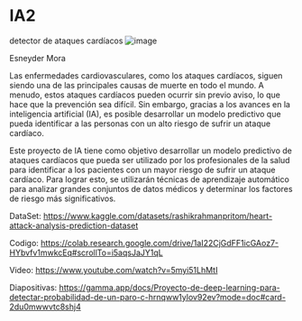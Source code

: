 # IA2
detector de ataques cardíacos
![image](https://github.com/EsneyderMora/IA2/assets/131726356/c479a0cc-9df5-4826-980c-01b12fb282d7)


Esneyder Mora


Las enfermedades cardiovasculares, como los ataques cardíacos, siguen siendo una de las principales causas de muerte en todo el mundo. A menudo, estos ataques cardíacos pueden ocurrir sin previo aviso, lo que hace que la prevención sea difícil. Sin embargo, gracias a los avances en la inteligencia artificial (IA), es posible desarrollar un modelo predictivo que pueda identificar a las personas con un alto riesgo de sufrir un ataque cardíaco.

Este proyecto de IA tiene como objetivo desarrollar un modelo predictivo de ataques cardíacos que pueda ser utilizado por los profesionales de la salud para identificar a los pacientes con un mayor riesgo de sufrir un ataque cardíaco. Para lograr esto, se utilizarán técnicas de aprendizaje automático para analizar grandes conjuntos de datos médicos y determinar los factores de riesgo más significativos.

DataSet: https://www.kaggle.com/datasets/rashikrahmanpritom/heart-attack-analysis-prediction-dataset

Codigo: https://colab.research.google.com/drive/1aI22CjGdFF1icGAoz7-HYbvfv1mwkcEq#scrollTo=i5aqsJaJY1qL

Video: https://www.youtube.com/watch?v=5myi51LhMtI

Diapositivas: https://gamma.app/docs/Proyecto-de-deep-learning-para-detectar-probabilidad-de-un-paro-c-hrnqww1ylov92ev?mode=doc#card-2du0mwwvtc8shj4
